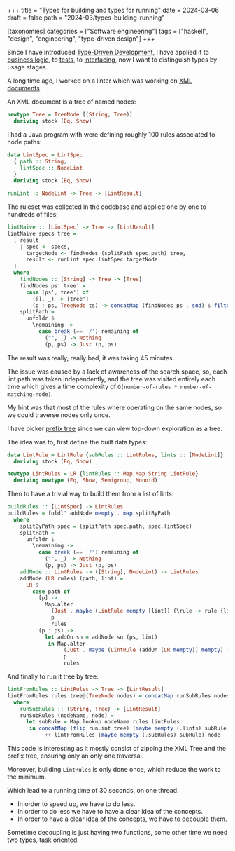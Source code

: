 +++
title = "Types for building and types for running"
date = 2024-03-06
draft = false
path = "2024-03/types-building-running"

[taxonomies]
categories = ["Software engineering"]
tags = ["haskell", "design", "engineering", "type-driven design"]
+++

Since I have introduced [Type-Driven Development](@/2024-02-21_types-tests.md),
I have applied it to [business logic](@/2024-02-25_tydd-applied-librarian.md),
to [tests](@/2024-02-28_edsls-tests.md), to [interfacing](@/2024-03-03_types-strengthening.md),
now I want to distinguish types by usage stages.

A long time ago, I worked on a linter which was working on [XML documents](https://en.wikipedia.org/wiki/XML).

An XML document is a tree of named nodes:

```haskell
newtype Tree = TreeNode [(String, Tree)]
  deriving stock (Eq, Show)
```

I had a Java program with were defining roughly 100 rules associated to node paths:

```haskell
data LintSpec = LintSpec
  { path :: String,
    lintSpec :: NodeLint
  }
  deriving stock (Eq, Show)

runLint :: NodeLint -> Tree -> [LintResult]
```

The ruleset was collected in the codebase and applied one by one to hundreds
of files:

```haskell
lintNaive :: [LintSpec] -> Tree -> [LintResult]
lintNaive specs tree =
  [ result
    | spec <- specs,
      targetNode <- findNodes (splitPath spec.path) tree,
      result <- runLint spec.lintSpec targetNode
  ]
  where
    findNodes :: [String] -> Tree -> [Tree]
    findNodes ps' tree' =
      case (ps', tree') of
        ([], _) -> [tree']
        (p : ps, TreeNode ts) -> concatMap (findNodes ps . snd) $ filter ((== p) . fst) ts
    splitPath =
      unfoldr $
        \remaining ->
          case break (== '/') remaining of
            ("", _) -> Nothing
            (p, ps) -> Just (p, ps)
```

The result was really, really bad, it was taking 45 minutes.

The issue was caused by a lack of awareness of the search space, so, each
lint path was taken independently, and the tree was visited entirely each time
which gives a time complexity of `O(number-of-rules * number-of-matching-node)`.

My hint was that most of the rules where operating on the same nodes, so we could
traverse nodes only once.

I have picker [prefix tree](https://en.wikipedia.org/wiki/Trie) since we can
view top-down exploration as a tree.

The idea was to, first define the built data types:

```haskell
data LintRule = LintRule {subRules :: LintRules, lints :: [NodeLint]}
  deriving stock (Eq, Show)

newtype LintRules = LR {lintRules :: Map.Map String LintRule}
  deriving newtype (Eq, Show, Semigroup, Monoid)
```

Then to have a trivial way to build them from a list of lints:

```haskell
buildRules :: [LintSpec] -> LintRules
buildRules = foldl' addNode mempty . map splitByPath
  where
    splitByPath spec = (splitPath spec.path, spec.lintSpec)
    splitPath =
      unfoldr $
        \remaining ->
          case break (== '/') remaining of
            ("", _) -> Nothing
            (p, ps) -> Just (p, ps)
    addNode :: LintRules -> ([String], NodeLint) -> LintRules
    addNode (LR rules) (path, lint) =
      LR $
        case path of
          [p] ->
            Map.alter
              (Just . maybe (LintRule mempty [lint]) (\rule -> rule {lints = lint : rule.lints}))
              p
              rules
          (p : ps) ->
            let addOn sn = addNode sn (ps, lint)
             in Map.alter
                  (Just . maybe (LintRule (addOn (LR mempty)) mempty) (\rule -> rule {subRules = addOn rule.subRules}))
                  p
                  rules
```

And finally to run it tree by tree:

```haskell
lintFromRules :: LintRules -> Tree -> [LintResult]
lintFromRules rules tree@(TreeNode nodes) = concatMap runSubRules nodes
  where
    runSubRules :: (String, Tree) -> [LintResult]
    runSubRules (nodeName, node) =
      let subRule = Map.lookup nodeName rules.lintRules
       in concatMap (flip runLint tree) (maybe mempty (.lints) subRule)
            ++ lintFromRules (maybe mempty (.subRules) subRule) node
```

This code is interesting as it mostly consist of zipping the XML Tree and the
prefix tree, ensuring only an only one traversal.

Moreover, building `LintRules` is only done once, which reduce the work to the
minimum.

Which lead to a running time of 30 seconds, on one thread.

* In order to speed up, we have to do less.
* In order to do less we have to have a clear idea of the concepts.
* In order to have a clear idea of the concepts, we have to decouple them.

Sometime decoupling is just having two functions, some other time we need two
types, task oriented.
